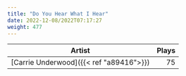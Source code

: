 ```yaml
---
title: "Do You Hear What I Hear"
date: 2022-12-08/2022T07:17:27
weight: 477
---
```




 Artist | Plays 
----- | -----:
[Carrie Underwood]({{< ref "a89416">}}) | 75
